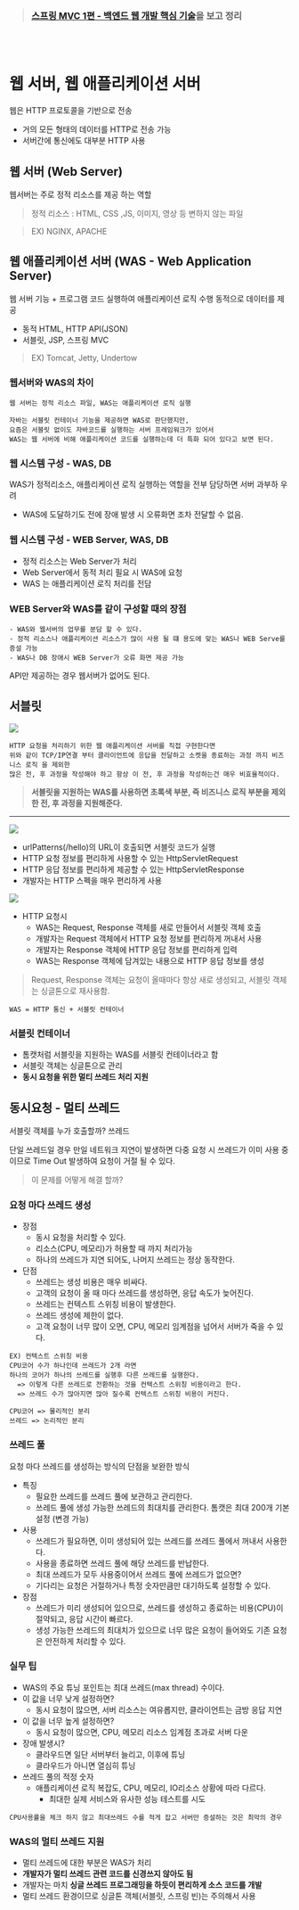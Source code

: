 > ###  [스프링 MVC 1편 - 백엔드 웹 개발 핵심 기술](https://www.inflearn.com/course/%EC%8A%A4%ED%94%84%EB%A7%81-mvc-1/dashboard)을 보고 정리

<br>
<br>

# **웹 서버, 웹 애플리케이션 서버**

웹은 HTTP 프로토콜을 기반으로 전송 
- 거의 모든 형태의 데이터를 HTTP로 전송 가능 
- 서버간에 통신에도 대부분 HTTP 사용

## 웹 서버 (Web Server)
웹서버는 주로 정적 리소스를 제공 하는 역할
> 정적 리소스 : HTML, CSS ,JS, 이미지, 영상 등 변하지 않는 파일 

> EX) NGINX, APACHE

## 웹 애플리케이션 서버 (WAS - Web Application Server)
웹 서버 기능 + 프로그램 코드 실행하여 애플리케이션 로직 수행 동적으로 데이터를 제공  
- 동적 HTML, HTTP API(JSON)
- 서블릿, JSP, 스프링 MVC

> EX) Tomcat, Jetty, Undertow

### 웹서버와 WAS의 차이 
```
웹 서버는 정적 리소스 파일, WAS는 애플리케이션 로직 실행 

자바는 서블릿 컨테이너 기능을 제공하면 WAS로 판단했지만, 
요즘은 서블릿 없이도 자바코드를 실행하는 서버 프레임워크가 있어서 
WAS는 웹 서버에 비해 애플리케이션 코드를 실행하는데 더 특화 되어 있다고 보면 된다.
```

### 웹 시스템 구성 - WAS, DB 
WAS가 정적리소스, 애플리케이션 로직 실행하는 역할을 전부 담당하면 서버 과부하 우려
- WAS에 도달하기도 전에 장애 발생 시 오류화면 조차 전달할 수 없음.

### 웹 시스템 구성 - WEB Server, WAS, DB 
- 정적 리소스는 Web Server가 처리
- Web Server에서 동적 처리 필요 시 WAS에 요청 
- WAS 는 애플리케이션 로직 처리를 전담 

### WEB Server와 WAS를 같이 구성할 때의 장점 
```
- WAS와 웹서버의 업무를 분담 할 수 있다.
- 정적 리소스나 애플리케이션 리소스가 많이 사용 될 떄 용도에 맞는 WAS나 WEB Serve를 증설 가능
- WAS나 DB 장애시 WEB Server가 오류 화면 제공 가능
```
API만 제공하는 경우 웹서버가 없어도 된다.

## **서블릿**
<img src="./image/servlet없이.png">

```
HTTP 요청을 처리하기 위한 웹 애플리케이션 서버를 직접 구현한다면
위와 같이 TCP/IP연결 부터 클라이언트에 응답을 전달하고 소켓을 종료하는 과정 까지 비즈니스 로직 을 제외한 
많은 전, 후 과정을 작성해야 하고 항상 이 전, 후 과정을 작성하는건 매우 비효율적이다.
```

> **서블릿을 지원하는 WAS를 사용하면 초록색 부분, 즉 비즈니스 로직 부분을 제외한 전, 후 과정을 지원해준다.**

---
<img src="./image/servlet.png">

- urlPatterns(/hello)의 URL이 호출되면 서블릿 코드가 실행
- HTTP 요청 정보를 편리하게 사용할 수 있는 HttpServletRequest
- HTTP 응답 정보를 편리하게 제공할 수 있는 HttpServletResponse
- 개발자는 HTTP 스펙을 매우 편리하게 사용

<img src="./image/요청응답흐름.png">

- HTTP 요청시
    - WAS는 Request, Response 객체를 새로 만들어서 서블릿 객체 호출
    - 개발자는 Request 객체에서 HTTP 요청 정보를 편리하게 꺼내서 사용
    - 개발자는 Response 객체에 HTTP 응답 정보를 편리하게 입력
    - WAS는 Response 객체에 담겨있는 내용으로 HTTP 응답 정보를 생성

> 	Request, Response 객체는 요청이 올때마다 항상 새로 생성되고, 서블릿 객체는 싱글톤으로 재사용함. 
```
WAS = HTTP 통신 + 서블릿 컨테이너
```

### **서블릿 컨테이너**

- 톰캣처럼 서블릿을 지원하는 WAS를 서블릿 컨테이너라고 함
- 서블릿 객체는 싱글톤으로 관리
- **동시 요청을 위한 멀티 쓰레드 처리 지원**


## **동시요청 - 멀티 쓰레드**
서블릿 객체를 누가 호출할까? 쓰레드

단일 쓰레드일 경우 만일 네트워크 지연이 발생하면 다중 요청 시 쓰레드가 이미 사용 중 이므로 Time Out 발생하여 요청이 거절 될 수 있다.
> 이 문제를 어떻게 해결 할까?

### 요청 마다 쓰레드 생성 
- 장점
    - 동시 요청을 처리할 수 있다.
    - 리소스(CPU, 메모리)가 허용할 때 까지 처리가능
    - 하나의 쓰레드가 지연 되어도, 나머지 쓰레드는 정상 동작한다.
- 단점
    - 쓰레드는 생성 비용은 매우 비싸다.
    - 고객의 요청이 올 때 마다 쓰레드를 생성하면, 응답 속도가 늦어진다.
    - 쓰레드는 컨텍스트 스위칭 비용이 발생한다.
    - 쓰레드 생성에 제한이 없다.
    - 고객 요청이 너무 많이 오면, CPU, 메모리 임계점을 넘어서 서버가 죽을 수 있다.

```
EX) 컨텍스트 스위칭 비용
CPU코어 수가 하나인데 쓰레드가 2개 라면 
하나의 코어가 하나의 쓰레드를 실행후 다른 쓰레드를 실행한다.
  => 이렇게 다른 쓰레드로 전환하는 것을 컨텍스트 스위칭 비용이라고 한다.
  => 쓰레드 수가 많아지면 많아 질수록 컨텍스트 스위칭 비용이 커진다.

CPU코어 => 물리적인 분리
쓰레드 => 논리적인 분리
```

### 쓰레드 풀
요청 마다 쓰레드를 생성하는 방식의 단점을 보완한 방식 

- 특징
    - 필요한 쓰레드를 쓰레드 풀에 보관하고 관리한다.
    - 쓰레드 풀에 생성 가능한 쓰레드의 최대치를 관리한다. 톰캣은 최대 200개 기본 설정 (변경 가능)
- 사용
    - 쓰레드가 필요하면, 이미 생성되어 있는 쓰레드를 쓰레드 풀에서 꺼내서 사용한다.
    - 사용을 종료하면 쓰레드 풀에 해당 쓰레드를 반납한다.
    - 최대 쓰레드가 모두 사용중이어서 쓰레드 풀에 쓰레드가 없으면?
    - 기다리는 요청은 거절하거나 특정 숫자만큼만 대기하도록 설정할 수 있다.
- 장점
    - 쓰레드가 미리 생성되어 있으므로, 쓰레드를 생성하고 종료하는 비용(CPU)이 절약되고, 응답 시간이 빠르다.
    - 생성 가능한 쓰레드의 최대치가 있으므로 너무 많은 요청이 들어와도 기존 요청은 안전하게 처리할 수 있다.

### 실무 팁
- WAS의 주요 튜닝 포인트는 최대 쓰레드(max thread) 수이다.
- 이 값을 너무 낮게 설정하면?
    - 동시 요청이 많으면, 서버 리소스는 여유롭지만, 클라이언트는 금방 응답 지연
- 이 값을 너무 높게 설정하면?
    - 동시 요청이 많으면, CPU, 메모리 리소스 임계점 초과로 서버 다운
- 장애 발생시?
    - 클라우드면 일단 서버부터 늘리고, 이후에 튜닝
    - 클라우드가 아니면 열심히 튜닝
- 쓰레드 풀의 적정 숫자 
    - 애플리케이션 로직 복잡도, CPU, 메모리, IO리소스 상황에 따라 다르다.
        - 최대한 실제 서비스와 유사한 성능 테스트를 시도     
```
CPU사용률을 체크 하지 않고 최대쓰레드 수를 적게 잡고 서버만 증설하는 것은 최악의 경우
```
### WAS의 멀티 쓰레드 지원
- 멀티 쓰레드에 대한 부분은 WAS가 처리
- **개발자가 멀티 쓰레드 관련 코드를 신경쓰지 않아도 됨**
- 개발자는 마치 **싱글 쓰레드 프로그래밍을 하듯이 편리하게 소스 코드를 개발**
- 멀티 쓰레드 환경이므로 싱글톤 객체(서블릿, 스프링 빈)는 주의해서 사용



